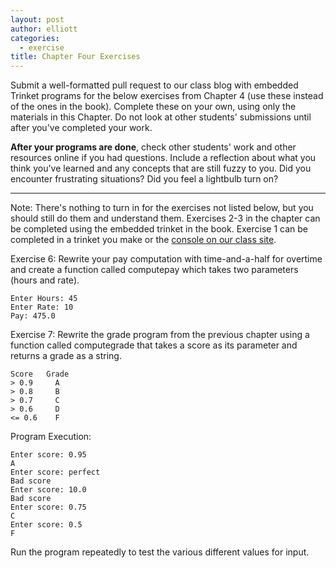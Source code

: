 ```yaml
---
layout: post
author: elliott
categories:
  - exercise
title: Chapter Four Exercises
---
```


Submit a well-formatted pull request to our class blog with embedded Trinket programs for the below
exercises from Chapter 4 (use these instead of the ones in the book).
Complete these on your own, using only the materials in this Chapter. Do not
look at other students' submissions until after you've completed your work.  

**After your programs are done**, check other students' work and other resources online if you had questions.
Include a reflection about what you think you've learned and any concepts that are still fuzzy to you.
Did you encounter frustrating situations? Did you feel a lightbulb turn on?

___

Note: There's nothing to turn in for the exercises not listed below, but you should still do them and understand them.
Exercises 2-3 in the chapter can be completed using the embedded trinket in the book.  Exercise 1 
can be completed in a trinket you make or the [console on our class site](http://silshack.github.io/spring2016/console.html).

Exercise 6: Rewrite your pay computation with time-and-a-half for overtime and create a function 
called computepay which takes two parameters (hours and rate).

    Enter Hours: 45
    Enter Rate: 10
    Pay: 475.0
    
Exercise 7: Rewrite the grade program from the previous chapter using a function called computegrade 
that takes a score as its parameter and returns a grade as a string.

    Score   Grade
    > 0.9     A
    > 0.8     B
    > 0.7     C
    > 0.6     D
    <= 0.6    F
    
Program Execution:

    Enter score: 0.95
    A
    Enter score: perfect
    Bad score
    Enter score: 10.0
    Bad score
    Enter score: 0.75
    C
    Enter score: 0.5
    F
    
Run the program repeatedly to test the various different values for input.